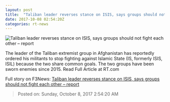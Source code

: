 ```yaml
---
layout: post
title:  "Taliban leader reverses stance on ISIS, says groups should not fight each other – report"
date: 2017-10-08 02:54:20Z
categories: rt-news
---
```


![Taliban leader reverses stance on ISIS, says groups should not fight each other – report](https://cdni.rt.com/files/2017.10/article/59d98af5fc7e9361178b4567.jpg)

The leader of the Taliban extremist group in Afghanistan has reportedly ordered his militants to stop fighting against Islamic State (IS, formerly ISIS, ISIL) because the two share common goals. The two groups have been sworn enemies since 2015. Read Full Article at RT.com


Full story on F3News: [Taliban leader reverses stance on ISIS, says groups should not fight each other – report](http://www.f3nws.com/n/tZeKzH)

> Posted on: Sunday, October 8, 2017 2:54:20 AM
